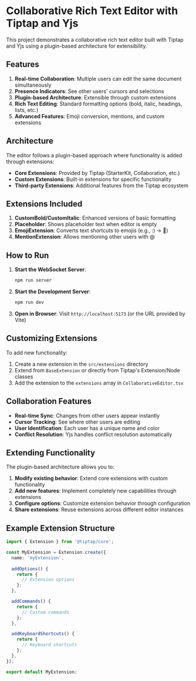 # Collaborative Rich Text Editor with Tiptap and Yjs

This project demonstrates a collaborative rich text editor built with Tiptap and Yjs using a plugin-based architecture for extensibility.

## Features

1. **Real-time Collaboration**: Multiple users can edit the same document simultaneously
2. **Presence Indicators**: See other users' cursors and selections
3. **Plugin-based Architecture**: Extensible through custom extensions
4. **Rich Text Editing**: Standard formatting options (bold, italic, headings, lists, etc.)
5. **Advanced Features**: Emoji conversion, mentions, and custom extensions

## Architecture

The editor follows a plugin-based approach where functionality is added through extensions:

- **Core Extensions**: Provided by Tiptap (StarterKit, Collaboration, etc.)
- **Custom Extensions**: Built-in extensions for specific functionality
- **Third-party Extensions**: Additional features from the Tiptap ecosystem

## Extensions Included

1. **CustomBold/CustomItalic**: Enhanced versions of basic formatting
2. **Placeholder**: Shows placeholder text when editor is empty
3. **EmojiExtension**: Converts text shortcuts to emojis (e.g., :) → 🙂)
4. **MentionExtension**: Allows mentioning other users with @

## How to Run

1. **Start the WebSocket Server**:
   ```bash
   npm run server
   ```

2. **Start the Development Server**:
   ```bash
   npm run dev
   ```

3. **Open in Browser**:
   Visit `http://localhost:5173` (or the URL provided by Vite)

## Customizing Extensions

To add new functionality:

1. Create a new extension in the `src/extensions` directory
2. Extend from `BaseExtension` or directly from Tiptap's Extension/Node classes
3. Add the extension to the `extensions` array in `CollaborativeEditor.tsx`

## Collaboration Features

- **Real-time Sync**: Changes from other users appear instantly
- **Cursor Tracking**: See where other users are editing
- **User Identification**: Each user has a unique name and color
- **Conflict Resolution**: Yjs handles conflict resolution automatically

## Extending Functionality

The plugin-based architecture allows you to:

1. **Modify existing behavior**: Extend core extensions with custom functionality
2. **Add new features**: Implement completely new capabilities through extensions
3. **Configure options**: Customize extension behavior through configuration
4. **Share extensions**: Reuse extensions across different editor instances

## Example Extension Structure

```typescript
import { Extension } from '@tiptap/core';

const MyExtension = Extension.create({
  name: 'myExtension',
  
  addOptions() {
    return {
      // Extension options
    };
  },

  addCommands() {
    return {
      // Custom commands
    };
  },

  addKeyboardShortcuts() {
    return {
      // Keyboard shortcuts
    };
  },
});

export default MyExtension;
```